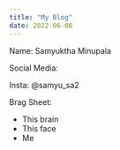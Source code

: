```yaml
---
title: "My Blog"
date: 2022-06-06
---
```


Name: Samyuktha Minupala

Social Media:

  Insta: @samyu_sa2 

Brag Sheet:

- This brain
- This face
- Me
